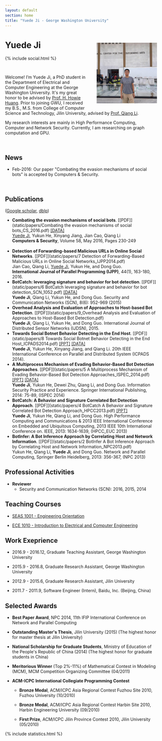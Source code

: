 ```yaml
---
layout: default
section: home
title: "Yuede Ji - George Washington University"
---
```

<img src="static/info/profile.jpg" class="img-thumbnail" width="200px" style="float:right; margin-left:30px; margin-top:35px; margin-bottom:10px;">

# Yuede Ji
{% include social.html %}

&nbsp;

Welcome! I’m Yuede Ji, a PhD student in the Department of Electrical and Computer Engineering at the George Washington University. It's my great honor to be advised by [Prof. H. Howie Huang](https://csl.seas.gwu.edu). Prior to joining GWU, I received my B.S., M.S. from College of Computer Science and Technology, Jilin University, advised by [Prof. Qiang Li](http://cs.jlu.edu.cn/?mod=teacher&act=view&id=69).

My research interests are mainly in High Performance Computing, Computer and Network Security. Currently, I am researching on graph computation and GPU.

&nbsp;

## News
  * Feb-2016:  Our paper "Combating the evasion mechanisms of social bots" is accepted by Computers & Security. 

&nbsp;

## Publications 
([Google scholar](https://scholar.google.com/citations?user=1-GjVYgAAAAJ&hl=en&oi=ao), [dblp](http://dblp.uni-trier.de/pers/hd/j/Ji:Yuede))

* **Combating the evasion mechanisms of social bots**. [[PDF]](static/papers/Combating the evasion mechanisms of social bots_CS_2016.pdf) [[DATA]](https://yuede.github.io/open_source.html)<br/><u>Yuede Ji</u>, Yukun He, Xinyang Jiang, Jian Cao, Qiang Li<br/> <strong>Computers & Security</strong>, Volume 58, May 2016, Pages 230-249<br/><br/>
* **Detection of Forwarding-based Malicious URLs in Online Social Networks**. [[PDF]](static/papers/7 Detection of Forwarding-Based Malicious URLs in Online Social Networks_IJPP2014.pdf)<br/>Jian Cao, Qiang Li, <u>Yuede Ji</u>, Yukun He, and Dong Guo.<br/><strong>International Journal of Parallel Programming (IJPP)</strong>, 44(1), 163-180, 2016.
* **BotCatch: leveraging signature and behavior for bot detection**. [[PDF]](static/papers/6 BotCatch leveraging signature and behavior for bot detection_SCN_1052.pdf) [[DATA]](https://yuede.github.io/open_source.html)<br/>**Yuede Ji**, Qiang Li, Yukun He, and Dong Guo. Security and Communication Networks (SCN), 8(6): 952-969 (2015) 
* **Overhead Analysis and Evaluation of Approaches to Host-based Bot Detection**. [[PDF]](static/papers/9_Overhead Analysis and Evaluation of Approaches to Host-Based Bot Detection.pdf)<br/>**Yuede Ji**, Qiang Li, Yukun He, and Dong Guo. International Journal of Distributed Sensor Networks (IJDSN), 2015. 
* **Towards Social Botnet Behavior Detecting in the End Host**. [[PDF]](static/papers/8 Towards Social Botnet Behavior Detecting in the End Host_ICPADS2014.pdf) [[PPT]](static/papers/8_Social_Botnet_ICPADS_2014_slides.pdf) [[DATA]](https://yuede.github.io/open_source.html)<br/>**Yuede Ji**, Yukun He, Xinyang Jiang, and Qiang Li. 20th IEEE International Conference on Parallel and Distributed System (ICPADS 2014). 
* **A Multiprocess Mechanism of Evading Behavior-Based Bot Detection Approaches**. [[PDF]](static/papers/5 A Mulitiprocess Mechanism of Evading Behavior-Based Bot Detection Approaches_ISPEC_2014.pdf) [[PPT]](static/papers/5_multiproces_ispec14.pptx) [[DATA]](https://yuede.github.io/open_source.html)<br/>**Yuede Ji**, Yukun He, Dewei Zhu, Qiang Li, and Dong Guo. Information Security Practice and Experience. Springer International Publishing, 2014: 75-89, (ISPEC 2014) 
* **BotCatch: A Behavior and Signature Correlated Bot Detection Approach**. [[PDF]](static/papers/4 BotCatch A Behavior and Signature Correlated Bot Detection Approach_HPCC2013.pdf) [[PPT]](static/papers/4_botcatch_report-final.pptx)<br/>**Yuede Ji**, Yukun He, Qiang Li, and Dong Guo. High Performance Computing and Communications & 2013 IEEE International Conference on Embedded and Ubiquitous Computing, 2013 IEEE 10th International Conference on. IEEE, 2013: 1634-1639, (HPCC_EUC 2013)
* **BotInfer: A Bot Inference Approach by Correlating Host and Network Information**.  [[PDF]](static/papers/2 BotInfer A Bot Inference Approach by Correlating Host and Network Information_NPC2013.pdf)<br/>Yukun He, Qiang Li, **Yuede Ji**, and Dong Guo. Network and Parallel Computing, Springer Berlin Heidelberg, 2013: 356-367, (NPC 2013)  

## Professional Activities

* **Reviewer** 
    * Security and Communication Networks (SCN): 2016, 2015, 2014

## Teaching Courses
* [SEAS 1001 - Engineering Orientation](https://www.seas.gwu.edu/~seas001/fall16/)

* [ECE 1010 - Introduction to Electrical and Computer Engineering](https://www.seas.gwu.edu/~ece001/)

## Work Exeprience
* 2016.9 - 2016.12, Graduate Teaching Assistant, George Washington University

* 2015.9 - 2016.8, Graduate Research Assistant, George Washington University

* 2012.9 - 2015.6, Graduate Research Assistant, Jilin University

* 2011.7 - 2011.9, Software Engineer (Intern), Baidu, Inc. (Beijing, China)

## Selected Awards
* **Best Paper Award**, NPC 2014, 11th IFIP International Conference on Network and Parallel Computing 

* **Outstanding Master's Thesis**, Jilin University (2015) (The highest honor for master thesis at Jilin University)

* **National Scholarship for Graduate Students**, Ministry of Education of the People's Republic of China (2014) (The highest honor for graduate students in China)

* **Meritorious Winner** (Top 2%-11%) of Mathematical Contest in Modeling (MCM), MCM Competition Organizing Committee (04/2011)

* **ACM-ICPC International Collegiate Programming Contest**
    * **Bronze Medal**, ACM/ICPC Asia Regional Contest Fuzhou Site 2010, Fuzhou University (10/2010)

    * **Bronze Medal**, ACM/ICPC Asia Regional Contest Harbin Site 2010, Harbin Engineering University (09/2010)
    
    * **First Prize**, ACM/ICPC Jilin Province Contest 2010, Jilin University (05/2010)
  

{% include statistics.html %}

